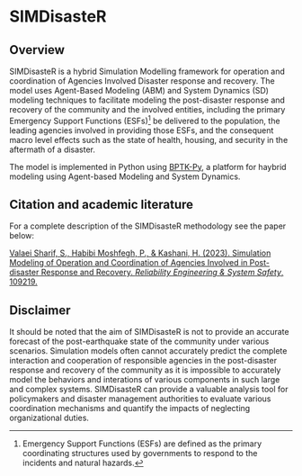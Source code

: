 # SIMDisasteR
## Overview
SIMDisasteR is a hybrid Simulation Modelling framework for operation and coordination of Agencies Involved Disaster response and recovery. The model uses Agent-Based Modeling (ABM) and System Dynamics (SD) modeling techniques to facilitate modeling the post-disaster response and recovery of the community and the involved entities, including the primary Emergency Support Functions (ESFs)[^1] be delivered to the population, the leading agencies involved in providing those ESFs, and the consequent macro level effects such as the state of health, housing, and security in the aftermath of a disaster.

The model is implemented in Python using <a href="https://github.com/transentis/bptk_py_tutorial">BPTK-Py</a>, a platform for haybrid modeling using Agent-based Modeling and System Dynamics.

[^1]: Emergency Support Functions (ESFs) are defined as the primary coordinating structures used by governments to respond to the incidents and natural hazards.

## Citation and academic literature
For a complete description of the SIMDisasteR methodology see the paper below:

[Valaei Sharif, S., Habibi Moshfegh, P., & Kashani, H. (2023). Simulation Modeling of Operation and Coordination of Agencies Involved in Post-disaster Response and Recovery. _Reliability Engineering & System Safety_, 109219.](https://doi.org/10.1016/j.ress.2023.109219)

## Disclaimer
It should be noted that the aim of SIMDisasteR is not to provide an accurate forecast of the post-earthquake state of the community under various scenarios. Simulation models often cannot accurately predict the complete interaction and cooperation of responsible agencies in the post-disaster response and recovery of the community as it is impossible to accurately model the behaviors and interations of various components in such large and complex systems. SIMDisasteR can provide a valuable analysis tool for policymakers and disaster management authorities to evaluate various coordination mechanisms and quantify the impacts of neglecting organizational duties.
